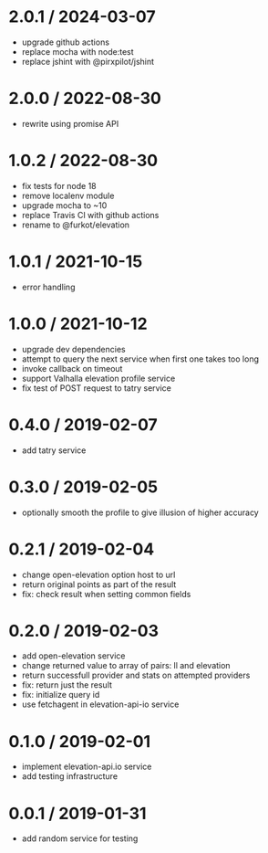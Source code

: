 
2.0.1 / 2024-03-07
==================

 * upgrade github actions
 * replace mocha with node:test
 * replace jshint with @pirxpilot/jshint

2.0.0 / 2022-08-30
==================

 * rewrite using promise API

1.0.2 / 2022-08-30
==================

 * fix tests for node 18
 * remove localenv module
 * upgrade mocha to ~10
 * replace Travis CI with github actions
 * rename to @furkot/elevation

1.0.1 / 2021-10-15
==================

 * error handling

1.0.0 / 2021-10-12
==================

 * upgrade dev dependencies
 * attempt to query the next service when first one takes too long
 * invoke callback on timeout
 * support Valhalla elevation profile service
 * fix test of POST request to tatry service

0.4.0 / 2019-02-07
==================

 * add tatry service

0.3.0 / 2019-02-05
==================

 * optionally smooth the profile to give illusion of higher accuracy

0.2.1 / 2019-02-04
==================

 * change open-elevation option host to url
 * return original points as part of the result
 * fix: check result when setting common fields

0.2.0 / 2019-02-03
==================

 * add open-elevation service
 * change returned value to array of pairs: ll and elevation
 * return successfull provider and stats on attempted providers
 * fix: return just the result
 * fix: initialize query id
 * use fetchagent in elevation-api-io service

0.1.0 / 2019-02-01
==================

 * implement elevation-api.io service
 * add testing infrastructure

0.0.1 / 2019-01-31
==================

 * add random service for testing
